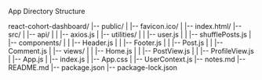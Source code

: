 App Directory Structure 

react-cohort-dashboard/
|-- public/
|   |-- favicon.ico/
|   |-- index.html/
|-- src/
|   |-- api/
|   |   |-- axios.js
|   |-- utilities/
|   |   |-- user.js
|   |   |-- shufflePosts.js
|   |-- components/
|   |   |-- Header.js
|   |   |-- Footer.js
|   |   |-- Post.js
|   |   |-- Comment.js
|   |-- views/
|   |   |-- Home.js
|   |   |-- PostView.js
|   |   |-- ProfileView.js
|   |-- App.js
|   |-- index.js
|   |-- App.css
|   |-- UserContext.js
|-- notes.md
|-- README.md
|-- package.json
|-- package-lock.json 